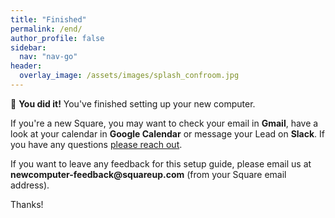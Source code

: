 ```yaml
---
title: "Finished"
permalink: /end/
author_profile: false
sidebar:
  nav: "nav-go"
header:
  overlay_image: /assets/images/splash_confroom.jpg
---
```


🏁 __You did it!__ You've finished setting up your new computer. 

If you're a new Square, you may want to check your email in __Gmail__, have a look at your calendar in __Google Calendar__ or message your Lead on __Slack__. If you have any questions [please reach out](/help).

If you want to leave any feedback for this setup guide, please email us at __newcomputer-feedback@squareup.com__ (from your Square email address).

Thanks!
